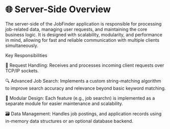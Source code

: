 # 🌐 Server-Side Overview
The server-side of the JobFinder application is responsible for processing job-related data, managing user requests, and maintaining the core business logic. It is designed with scalability, modularity, and performance in mind, allowing for fast and reliable communication with multiple clients simultaneously.



Key Responsibilities

🧠 Request Handling: Receives and processes incoming client requests over TCP/IP sockets.

🔍 Advanced Job Search: Implements a custom string-matching algorithm to improve search accuracy and relevance beyond basic keyword matching.

🧱 Modular Design: Each feature (e.g., job searchn) is implemented as a separate module for easier maintenance and scalability.

🗃️ Data Management: Handles job postings, and application records using in-memory data structures or an optional database backend.
